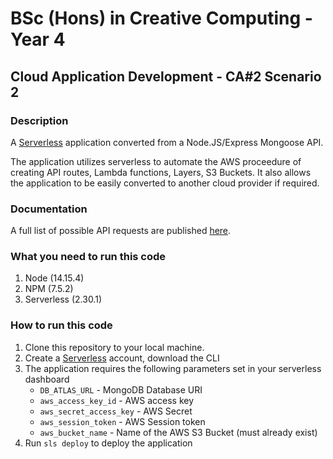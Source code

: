# BSc (Hons) in Creative Computing - Year 4

## Cloud Application Development - CA#2 Scenario 2

### Description

A [Serverless](https://www.serverless.com/) application converted from a Node.JS/Express Mongoose API.

The application utilizes serverless to automate the AWS proceedure of creating API routes, Lambda functions, Layers, S3 Buckets. It also allows the application to be easily converted to another cloud provider if required.

### Documentation

A full list of possible API requests are published [here](https://documenter.getpostman.com/view/9152223/Tz5tYG2M).

### What you need to run this code

1. Node (14.15.4)
2. NPM (7.5.2)
3. Serverless (2.30.1)

### How to run this code

1. Clone this repository to your local machine.
2. Create a [Serverless](https://app.serverless.com/) account, download the CLI
3. The application requires the following parameters set in your serverless dashboard
   - `DB_ATLAS_URL` - MongoDB Database URI
   - `aws_access_key_id` - AWS access key
   - `aws_secret_access_key` - AWS Secret
   - `aws_session_token` - AWS Session token
   - `aws_bucket_name` - Name of the AWS S3 Bucket (must already exist)
4. Run `sls deploy` to deploy the application
